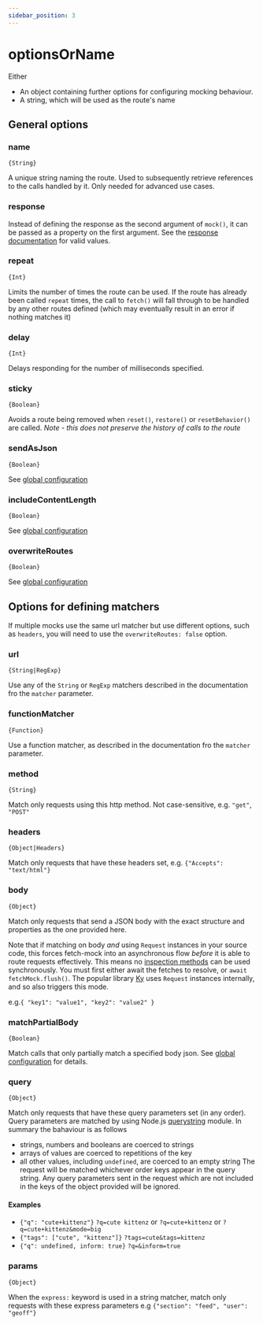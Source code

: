 ```yaml
---
sidebar_position: 3
---
```


# optionsOrName

Either

- An object containing further options for configuring mocking behaviour.
- A string, which will be used as the route's name

## General options

### name

`{String}`

A unique string naming the route. Used to subsequently retrieve references to the calls handled by it. Only needed for advanced use cases.

### response

Instead of defining the response as the second argument of `mock()`, it can be passed as a property on the first argument. See the [response documentation](#usageapimock_response) for valid values.

### repeat

`{Int}`

Limits the number of times the route can be used. If the route has already been called `repeat` times, the call to `fetch()` will fall through to be handled by any other routes defined (which may eventually result in an error if nothing matches it)

### delay

`{Int}`

Delays responding for the number of milliseconds specified.

### sticky

`{Boolean}`

Avoids a route being removed when `reset()`, `restore()` or `resetBehavior()` are called. _Note - this does not preserve the history of calls to the route_

### sendAsJson

`{Boolean}`

See [global configuration](#usageconfiguration)

### includeContentLength

`{Boolean}`

See [global configuration](#usageconfiguration)

### overwriteRoutes

`{Boolean}`

See [global configuration](#usageconfiguration)

## Options for defining matchers

If multiple mocks use the same url matcher but use different options, such as `headers`, you will need to use the `overwriteRoutes: false` option.

### url

`{String|RegExp}`

Use any of the `String` or `RegExp` matchers described in the documentation fro the `matcher` parameter.

### functionMatcher

`{Function}`

Use a function matcher, as described in the documentation fro the `matcher` parameter.

### method

`{String}`

Match only requests using this http method. Not case-sensitive, e.g. `"get"`, `"POST"`

### headers

`{Object|Headers}`

Match only requests that have these headers set, e.g. `{"Accepts": "text/html"}`

### body

`{Object}`

Match only requests that send a JSON body with the exact structure and properties as the one provided here.

Note that if matching on body _and_ using `Request` instances in your source code, this forces fetch-mock into an asynchronous flow _before_ it is able to route requests effectively. This means no [inspection methods](#api-inspectionfundamentals) can be used synchronously. You must first either await the fetches to resolve, or `await fetchMock.flush()`. The popular library [Ky](https://github.com/sindresorhus/ky) uses `Request` instances internally, and so also triggers this mode.

e.g.`{ "key1": "value1", "key2": "value2" }`

### matchPartialBody

`{Boolean}`

Match calls that only partially match a specified body json. See [global configuration](#usageconfiguration) for details.

### query

`{Object}`

Match only requests that have these query parameters set (in any order). Query parameters are matched by using Node.js [querystring](https://nodejs.org/api/querystring.html) module. In summary the bahaviour is as follows

- strings, numbers and booleans are coerced to strings
- arrays of values are coerced to repetitions of the key
- all other values, including `undefined`, are coerced to an empty string
  The request will be matched whichever order keys appear in the query string.
  Any query parameters sent in the request which are not included in the keys of the object provided will be ignored.

#### Examples

- `{"q": "cute+kittenz"}` `?q=cute kittenz` or `?q=cute+kittenz` or `?q=cute+kittenz&mode=big`
- `{"tags": ["cute", "kittenz"]}` `?tags=cute&tags=kittenz`
- `{"q": undefined, inform: true}` `?q=&inform=true`

### params

`{Object}`

When the `express:` keyword is used in a string matcher, match only requests with these express parameters e.g `{"section": "feed", "user": "geoff"}`
